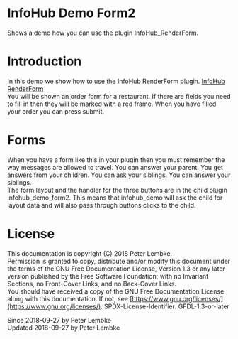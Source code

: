 # InfoHub Demo Form2

Shows a demo how you can use the plugin InfoHub_RenderForm.

# Introduction

In this demo we show how to use the InfoHub RenderForm plugin. [InfoHub RenderForm](plugin,infohub_renderform)  
You will be shown an order form for a restaurant. If there are fields you need to fill in then they will be marked with
a red frame. When you have filled your order you can press submit.

# Forms

When you have a form like this in your plugin then you must remember the way messages are allowed to travel. You can
answer your parent. You get answers from your children. You can ask your siblings. You can answer your siblings.  
The form layout and the handler for the three buttons are in the child plugin infohub_demo_form2. This means that
infohub_demo will ask the child for layout data and will also pass through buttons clicks to the child.

# License

This documentation is copyright (C) 2018 Peter Lembke.  
Permission is granted to copy, distribute and/or modify this document under the terms of the GNU Free Documentation
License, Version 1.3 or any later version published by the Free Software Foundation; with no Invariant Sections, no
Front-Cover Links, and no Back-Cover Links.  
You should have received a copy of the GNU Free Documentation License along with this documentation. If not,
see [https://www.gnu.org/licenses/](https://www.gnu.org/licenses/). SPDX-License-Identifier: GFDL-1.3-or-later

Since 2018-09-27 by Peter Lembke  
Updated 2018-09-27 by Peter Lembke  
